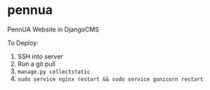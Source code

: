 pennua
======

PennUA Website in DjangoCMS

To Deploy:
1. SSH into server
1. Run a git pull
1. `manage.py collectstatic`
1. `sudo service nginx restart && sudo service gunicorn restart`
